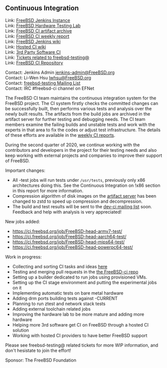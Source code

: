## Continuous Integration ##

Link: [FreeBSD Jenkins Instance](https://ci.FreeBSD.org)  
Link: [FreeBSD Hardware Testing Lab](https://ci.FreeBSD.org/hwlab)  
Link: [FreeBSD CI artifact archive](https://artifact.ci.FreeBSD.org)  
Link: [FreeBSD CI weekly report](https://hackmd.io/@FreeBSD-CI)  
Link: [FreeBSD Jenkins wiki](https://wiki.freebsd.org/Jenkins)  
Link: [Hosted CI wiki](https://wiki.freebsd.org/HostedCI)  
Link: [3rd Party Software CI](https://wiki.freebsd.org/3rdPartySoftwareCI)  
Link: [Tickets related to freebsd-testing@](https://preview.tinyurl.com/y9maauwg)  
Link: [FreeBSD CI Repository](https://github.com/freebsd/freebsd-ci)  

Contact: Jenkins Admin <jenkins-admin@FreeBSD.org>  
Contact: Li-Wen Hsu <lwhsu@FreeBSD.org>  
Contact: [freebsd-testing Mailing List](https://lists.FreeBSD.org/mailman/listinfo/freebsd-testing)  
Contact: IRC #freebsd-ci channel on EFNet  

The FreeBSD CI team maintains the continuous integration system
for the FreeBSD project.  The CI system firstly checks the committed changes
can be successfully built, then performs various tests and analysis over the
newly built results.
The artifacts from the build jobs are archived in the artifact server for
further testing and debugging needs.  The CI team members examine the
failing builds and unstable tests and work with the experts in that area to
fix the codes or adjust test infrastructure.  The details of these efforts
are available in the [weekly CI reports](https://hackmd.io/@FreeBSD-CI).

During the second quarter of 2020, we continue working with the contributors and developers in the project for their testing needs and also keep working with external projects and companies to improve their support of FreeBSD.

Important changes:
 * All -test jobs will run tests under `/usr/tests`, previously only x86 architectures doing this. See the Continuous Integration on !x86 section in this report for more information.
 * Compression algorithm of disk images on the [artifact server](https://artifacts.ci.freebsd.org) has been changed to zstd to speed up compression and decompression.
 * The build and test results will be sent to the [dev-ci mailing list](https://lists.freebsd.org/mailman/listinfo/dev-ci) soon. Feedback and help with analysis is very appreciated!

New jobs added:
 * https://ci.freebsd.org/job/FreeBSD-head-armv7-test/
 * https://ci.freebsd.org/job/FreeBSD-head-aarch64-test/
 * https://ci.freebsd.org/job/FreeBSD-head-mips64-test/
 * https://ci.freebsd.org/job/FreeBSD-head-powerpc64-test/

Work in progress:
  * Collecting and sorting CI tasks and ideas [here](https://hackmd.io/@FreeBSD-CI/freebsd-ci-todo)
  * Testing and merging pull requests in the [the FreeBSD-ci repo](https://github.com/freebsd/freebsd-ci/pulls)
  * Setting up a builder dedicated to run jobs using provisioned VMs.
  * Setting up the CI stage environment and putting the experimental jobs on it
  * Implementing automatic tests on bare metal hardware
  * Adding drm ports building tests against -CURRENT
  * Planning to run ztest and network stack tests
  * Adding external toolchain related jobs
  * Improving the hardware lab to be more mature and adding more hardware
  * Helping more 3rd software get CI on FreeBSD through a hosted CI solution
  * Working with hosted CI providers to have better FreeBSD support

Please see freebsd-testing@ related tickets for more WIP information, and don't hesistate to join the effort!

Sponsor: The FreeBSD Foundation
